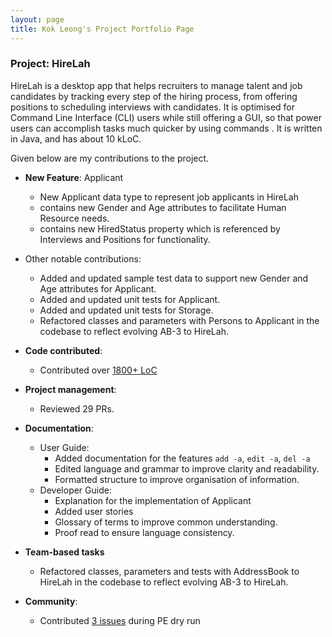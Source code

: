 ```yaml
---
layout: page
title: Kok Leong's Project Portfolio Page
---
```


### Project: HireLah

HireLah is a desktop app that helps recruiters to manage talent and job candidates by tracking every step of the hiring
process, from offering positions to scheduling interviews with candidates. It is optimised for Command Line Interface
(CLI) users while still offering a GUI, so that power users can accomplish tasks much quicker by using commands . It is
written in Java, and has about 10 kLoC.

Given below are my contributions to the project.

* **New Feature**: Applicant
  * New Applicant data type to represent job applicants in HireLah
  * contains new Gender and Age attributes to facilitate Human Resource needs.
  * contains new HiredStatus property which is referenced by Interviews and Positions for functionality.

* Other notable contributions:
  * Added and updated sample test data to support new Gender and Age attributes for Applicant.
  * Added and updated unit tests for Applicant.
  * Added and updated unit tests for Storage.
  * Refactored classes and parameters with Persons to Applicant in the codebase to reflect evolving AB-3 to
    HireLah.
  

* **Code contributed**:
  * Contributed over [1800+ LoC](https://nus-cs2103-ay2122s2.github.io/tp-dashboard/?search=SethCKL&sort=groupTitle&sortWithin=title&timeframe=commit&mergegroup=&groupSelect=groupByRepos&breakdown=true&checkedFileTypes=docs~functional-code~test-code~other&since=2022-02-18)
  
* **Project management**:
  * Reviewed 29 PRs.
  
* **Documentation**:
  * User Guide:
    * Added documentation for the features `add -a`, `edit -a`, `del -a`
    * Edited language and grammar to improve clarity and readability.
    * Formatted structure to improve organisation of information.
  * Developer Guide:
    * Explanation for the implementation of Applicant
    * Added user stories
    * Glossary of terms to improve common understanding.
    * Proof read to ensure language consistency.
  
* **Team-based tasks**
  * Refactored classes, parameters and tests with AddressBook to HireLah in the codebase to reflect evolving
    AB-3 to HireLah.
    
* **Community**:
  * Contributed [3 issues](https://github.com/SethCKL/ped/issues) during PE dry run

  

